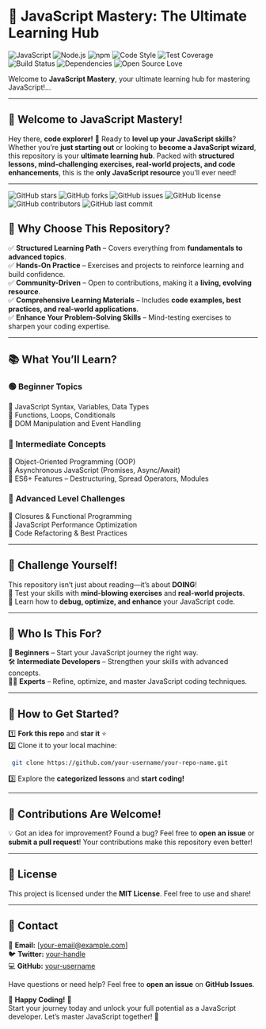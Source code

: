 # 🚀 JavaScript Mastery: The Ultimate Learning Hub  
![JavaScript](https://img.shields.io/badge/JavaScript-ES6%2B-yellow)
![Node.js](https://img.shields.io/badge/Node.js-v18%2B-green)
![npm](https://img.shields.io/badge/npm-v9%2B-blue)
![Code Style](https://img.shields.io/badge/code%20style-Prettier-ff69b4)
![Test Coverage](https://img.shields.io/badge/coverage-90%25-brightgreen)
![Build Status](https://img.shields.io/badge/build-passing-brightgreen)
![Dependencies](https://img.shields.io/badge/dependencies-up%20to%20date-brightgreen)
![Open Source Love](https://badges.frapsoft.com/os/v2/open-source.svg?v=103)





Welcome to **JavaScript Mastery**, your ultimate learning hub for mastering JavaScript!...

---

## 🎯 **Welcome to JavaScript Mastery!**  

Hey there, **code explorer!** 👋 Ready to **level up your JavaScript skills**? Whether you’re **just starting out** or looking to **become a JavaScript wizard**, this repository is your **ultimate learning hub**. Packed with **structured lessons, mind-challenging exercises, real-world projects, and code enhancements**, this is the **only JavaScript resource** you’ll ever need!  

---
![GitHub stars](https://img.shields.io/github/stars/your-username/javascript-mastery?style=social)
![GitHub forks](https://img.shields.io/github/forks/your-username/javascript-mastery?style=social)
![GitHub issues](https://img.shields.io/github/issues/your-username/javascript-mastery)
![GitHub license](https://img.shields.io/github/license/your-username/javascript-mastery)
![GitHub contributors](https://img.shields.io/github/contributors/your-username/javascript-mastery)
![GitHub last commit](https://img.shields.io/github/last-commit/your-username/javascript-mastery)


## 🚀 **Why Choose This Repository?**  

✅ **Structured Learning Path** – Covers everything from **fundamentals to advanced topics**.  
✅ **Hands-On Practice** – Exercises and projects to reinforce learning and build confidence.  
✅ **Community-Driven** – Open to contributions, making it a **living, evolving resource**.  
✅ **Comprehensive Learning Materials** – Includes **code examples, best practices, and real-world applications**.  
✅ **Enhance Your Problem-Solving Skills** – Mind-testing exercises to sharpen your coding expertise.  

---



## 📚 **What You’ll Learn?**  

### 🟢 **Beginner Topics**  
🔹 JavaScript Syntax, Variables, Data Types  
🔹 Functions, Loops, Conditionals  
🔹 DOM Manipulation and Event Handling  

### 🔵 **Intermediate Concepts**  
🔹 Object-Oriented Programming (OOP)  
🔹 Asynchronous JavaScript (Promises, Async/Await)  
🔹 ES6+ Features – Destructuring, Spread Operators, Modules  

### 🔴 **Advanced Level Challenges**  
🔹 Closures & Functional Programming  
🔹 JavaScript Performance Optimization  
🔹 Code Refactoring & Best Practices  

---

## 🧠 **Challenge Yourself!**  

This repository isn’t just about reading—it’s about **DOING**!  
🚀 Test your skills with **mind-blowing exercises** and **real-world projects**.  
🔑 Learn how to **debug, optimize, and enhance** your JavaScript code.  

---

## 🌟 **Who Is This For?**  

🚀 **Beginners** – Start your JavaScript journey the right way.  
🛠️ **Intermediate Developers** – Strengthen your skills with advanced concepts.  
👨‍💻 **Experts** – Refine, optimize, and master JavaScript coding techniques.  

---

## 🚀 **How to Get Started?**  

1️⃣ **Fork this repo** and **star it** ⭐  
2️⃣ Clone it to your local machine:  
```bash
 git clone https://github.com/your-username/your-repo-name.git 
```
3️⃣ Explore the **categorized lessons** and **start coding!**  

---

## 📌 **Contributions Are Welcome!**  

💡 Got an idea for improvement? Found a bug? Feel free to **open an issue** or **submit a pull request**! Your contributions make this repository even better!  

---

## 📜 **License**  

This project is licensed under the **MIT License**. Feel free to use and share!  

---

## 📧 **Contact**  

📩 **Email:** [your-email@example.com]  
🐦 **Twitter:** [your-handle](https://twitter.com/your-handle)  
💻 **GitHub:** [your-username](https://github.com/your-username)  

Have questions or need help? Feel free to **open an issue** on **GitHub Issues**.  

🚀 **Happy Coding!** 🎉  
Start your journey today and unlock your full potential as a JavaScript developer. Let’s master JavaScript together! 🚀  
